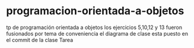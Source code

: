 # programacion-orientada-a-objetos
tp de programación orientada a objetos
los ejercicios 5,10,12 y 13 fueron fusionados por tema de conveniencia
el diagrama de clase esta puesto en el commit de la clase Tarea
